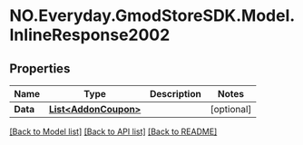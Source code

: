 # NO.Everyday.GmodStoreSDK.Model.InlineResponse2002
## Properties

Name | Type | Description | Notes
------------ | ------------- | ------------- | -------------
**Data** | [**List&lt;AddonCoupon&gt;**](AddonCoupon.md) |  | [optional] 

[[Back to Model list]](../README.md#documentation-for-models) [[Back to API list]](../README.md#documentation-for-api-endpoints) [[Back to README]](../README.md)

